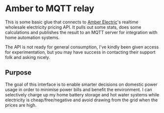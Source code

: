 # Amber to MQTT relay

This is some basic glue that connects to [Amber Electric](https://www.amberelectric.com.au/)'s
realtime wholesale electricity pricing API. It pulls out some stats, does some calculations
and publishes the result to an MQTT server for integration with home automation systems.

The API is not ready for general consumption, I've kindly been given access for experimentation,
but you may have success in contacting their support folk and asking nicely.

## Purpose
The goal of this interface is to enable smarter decisions on domestic power usage in order to minimise
power bills and benefit the environment. I can selectively charge up my home battery storage and hot
water systems while electricity is cheap/free/negative and avoid drawing from the grid when the prices
are high.